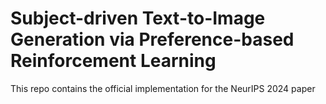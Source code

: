 # Subject-driven Text-to-Image Generation via Preference-based Reinforcement Learning

This repo contains the official implementation for the NeurIPS 2024 paper 